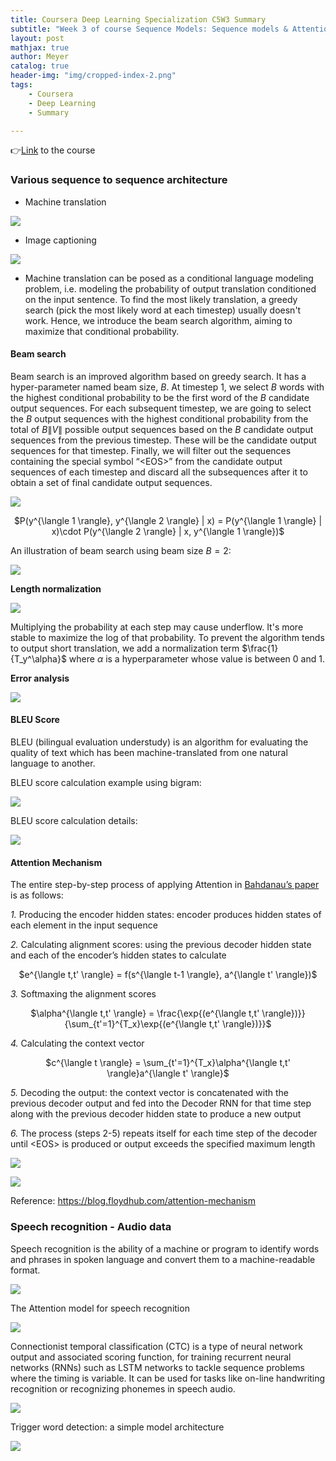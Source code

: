 ```yaml
---
title: Coursera Deep Learning Specialization C5W3 Summary
subtitle: "Week 3 of course Sequence Models: Sequence models & Attention mechanism"
layout: post
mathjax: true
author: Meyer
catalog: true
header-img: "img/cropped-index-2.png"
tags: 
    - Coursera
    - Deep Learning
    - Summary

---
```


👉[Link](https://www.coursera.org/learn/nlp-sequence-models) to the course


### Various sequence to sequence architecture
* Machine translation

![](/img/in-post/C5W3/seq2seq_translation.jpg)

* Image captioning

![](/img/in-post/C5W3/image_captioning.jpg)

* Machine translation can be posed as a conditional language modeling problem, i.e. modeling the probability of output translation conditioned on the input sentence. To find the most likely translation, a greedy search (pick the most likely word at each timestep) usually doesn't work. Hence, we introduce the beam search algorithm, aiming to maximize that conditional probability. 

#### Beam search

Beam search is an improved algorithm based on greedy search. It has a hyper-parameter named beam size, $B$. At timestep 1, we select $B$ words with the highest conditional probability to be the first word of the $B$ candidate output sequences. For each subsequent timestep, we are going to select the $B$ output sequences with the highest conditional probability from the total of $B\|V\|$ possible output sequences based on the $B$ candidate output sequences from the previous timestep. These will be the candidate output sequences for that timestep. Finally, we will filter out the sequences containing the special symbol “\<EOS\>” from the candidate output sequences of each timestep and discard all the subsequences after it to obtain a set of final candidate output sequences.

![](/img/in-post/C5W3/beam_search.jpg)


<center>$P(y^{\langle 1 \rangle}, y^{\langle 2 \rangle} | x) = P(y^{\langle 1 \rangle} | x)\cdot P(y^{\langle 2 \rangle} | x, y^{\langle 1 \rangle})$</center>

An illustration of beam search using beam size $B=2$:

![](/img/in-post/C5W3/beam_search2.jpg)


**Length normalization**

![](/img/in-post/C5W3/length_norm.jpg)

Multiplying the probability at each step may cause underflow. It's more stable to maximize the log of that probability. 
To prevent the algorithm tends to output short translation, we add a normalization term $\frac{1}{T_y^\alpha}$ where 
$\alpha$ is a hyperparameter whose value is between 0 and 1.

**Error analysis**

![](/img/in-post/C5W3/error_analysis.jpg)


#### BLEU Score

BLEU (bilingual evaluation understudy) is an algorithm for evaluating the quality of text which has been machine-translated from one natural language to another.  

BLEU score calculation example using bigram:

![](/img/in-post/C5W3/bleu_bigram.jpg)

BLEU score calculation details:

![](/img/in-post/C5W3/bleu_detail.jpg)

#### Attention Mechanism

The entire step-by-step process of applying Attention in [Bahdanau’s paper](https://arxiv.org/abs/1409.0473) is as follows:

*1.* Producing the encoder hidden states: encoder produces hidden states of each element in the input sequence  

*2.* Calculating alignment scores: using the previous decoder hidden state and each of the encoder’s hidden states to calculate

<center>$e^{\langle t,t' \rangle} = f(s^{\langle t-1 \rangle}, a^{\langle t' \rangle})$</center>

*3.* Softmaxing the alignment scores

<center>$\alpha^{\langle t,t' \rangle} = \frac{\exp{(e^{\langle t,t' \rangle})}}{\sum_{t'=1}^{T_x}\exp{(e^{\langle t,t' \rangle})}}$</center>

*4.* Calculating the context vector

<center>$c^{\langle t \rangle} = \sum_{t'=1}^{T_x}\alpha^{\langle t,t' \rangle}a^{\langle t' \rangle}$</center>

*5.* Decoding the output: the context vector is concatenated with the previous decoder output and fed into the Decoder RNN for that time step along with the previous decoder hidden state to produce a new output

*6.* The process (steps 2-5) repeats itself for each time step of the decoder until \<EOS\> is produced or output exceeds the specified maximum length

![](/img/in-post/C5W3/attention_model.jpg)

![](/img/in-post/C5W3/attention_weight.jpg)

Reference: <https://blog.floydhub.com/attention-mechanism>

### Speech recognition - Audio data
Speech recognition is the ability of a machine or program to identify words and phrases in spoken language and convert them to a machine-readable format.

![](/img/in-post/C5W3/speech_recognition.jpg)

The Attention model for speech recognition

![](/img/in-post/C5W3/speech_recognition1.jpg)

Connectionist temporal classification (CTC) is a type of neural network output and associated scoring function, for training recurrent neural networks (RNNs) such as LSTM networks to tackle sequence problems where the timing is variable. It can be used for tasks like on-line handwriting recognition or recognizing phonemes in speech audio. 

![](/img/in-post/C5W3/speech_recognition2.jpg)

Trigger word detection: a simple model architecture

![](/img/in-post/C5W3/trigger_word_detection.jpg)